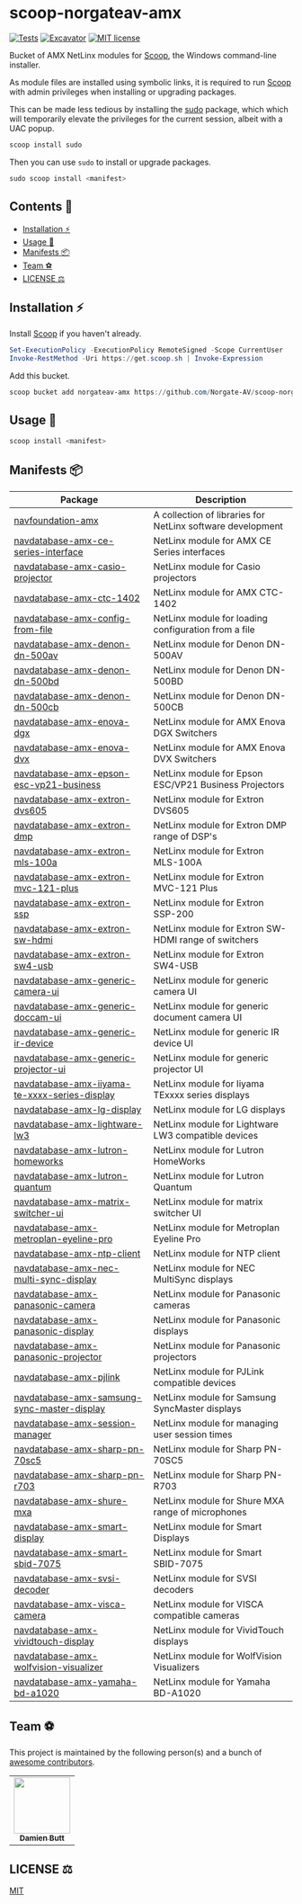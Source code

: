 # scoop-norgateav-amx

[![Tests](https://github.com/Norgate-AV/scoop-norgateav-amx/actions/workflows/ci.yml/badge.svg)](https://github.com/Norgate-AV/scoop-norgateav-amx/actions/workflows/ci.yml)
[![Excavator](https://github.com/Norgate-AV/scoop-norgateav-amx/actions/workflows/excavator.yml/badge.svg)](https://github.com/Norgate-AV/scoop-norgateav-amx/actions/workflows/excavator.yml)
[![MIT license](https://img.shields.io/badge/License-MIT-blue.svg)](LICENSE)

Bucket of AMX NetLinx modules for [Scoop](https://scoop.sh), the Windows command-line installer.

As module files are installed using symbolic links, it is required to run [Scoop](https://scoop.sh) with admin privileges when installing or upgrading packages.

This can be made less tedious by installing the [sudo](https://github.com/ScoopInstaller/Main/blob/master/bucket/sudo.json) package, which which will temporarily elevate the privileges for the current session, albeit with a UAC popup.

```powershell
scoop install sudo
```

Then you can use `sudo` to install or upgrade packages.

```powershell
sudo scoop install <manifest>
```

## Contents :book:

-   [Installation :zap:](#installation-zap)
-   [Usage :rocket:](#usage-rocket)
-   [Manifests :package:](#manifests-package)
-   [Team :soccer:](#team-soccer)
-   [LICENSE :balance_scale:](#license-balance_scale)

## Installation :zap:

Install [Scoop](https://scoop.sh) if you haven't already.

```powershell
Set-ExecutionPolicy -ExecutionPolicy RemoteSigned -Scope CurrentUser
Invoke-RestMethod -Uri https://get.scoop.sh | Invoke-Expression
```

Add this bucket.

```powershell
scoop bucket add norgateav-amx https://github.com/Norgate-AV/scoop-norgateav-amx
```

## Usage :rocket:

```powershell
scoop install <manifest>
```

## Manifests :package:

<!-- MANIFEST-TABLE:START - Do not remove or modify this section -->

| Package                                                                                                                  | Description                                                |
| ------------------------------------------------------------------------------------------------------------------------ | ---------------------------------------------------------- |
| [navfoundation-amx](https://github.com/Norgate-AV/NAVFoundation.Amx)                                                     | A collection of libraries for NetLinx software development |
| [navdatabase-amx-ce-series-interface](https://github.com/Norgate-AV/NAVDatabase.Amx.AmxCESeriesInterface)                | NetLinx module for AMX CE Series interfaces                |
| [navdatabase-amx-casio-projector](https://github.com/Norgate-AV/NAVDatabase.Amx.CasioProjector)                          | NetLinx module for Casio projectors                        |
| [navdatabase-amx-ctc-1402](https://github.com/Norgate-AV/NAVDatabase.Amx.CTC-1402)                                       | NetLinx module for AMX CTC-1402                            |
| [navdatabase-amx-config-from-file](https://github.com/Norgate-AV/NAVDatabase.Amx.ConfigFromFile)                         | NetLinx module for loading configuration from a file       |
| [navdatabase-amx-denon-dn-500av](https://github.com/Norgate-AV/NAVDatabase.Amx.DenonDN-500AV)                            | NetLinx module for Denon DN-500AV                          |
| [navdatabase-amx-denon-dn-500bd](https://github.com/Norgate-AV/NAVDatabase.Amx.DenonDN-500BD)                            | NetLinx module for Denon DN-500BD                          |
| [navdatabase-amx-denon-dn-500cb](https://github.com/Norgate-AV/NAVDatabase.Amx.DenonDN-500CB)                            | NetLinx module for Denon DN-500CB                          |
| [navdatabase-amx-enova-dgx](https://github.com/Norgate-AV/NAVDatabase.Amx.EnovaDGX)                                      | NetLinx module for AMX Enova DGX Switchers                 |
| [navdatabase-amx-enova-dvx](https://github.com/Norgate-AV/NAVDatabase.Amx.EnovaDVX)                                      | NetLinx module for AMX Enova DVX Switchers                 |
| [navdatabase-amx-epson-esc-vp21-business](https://github.com/Norgate-AV/NAVDatabase.Amx.EpsonESC-VP21Business)           | NetLinx module for Epson ESC/VP21 Business Projectors      |
| [navdatabase-amx-extron-dvs605](https://github.com/Norgate-AV/NAVDatabase.Amx.ExtronDVS605)                              | NetLinx module for Extron DVS605                           |
| [navdatabase-amx-extron-dmp](https://github.com/Norgate-AV/NAVDatabase.Amx.ExtronDMP)                                    | NetLinx module for Extron DMP range of DSP's               |
| [navdatabase-amx-extron-mls-100a](https://github.com/Norgate-AV/NAVDatabase.Amx.ExtronSwitchMLS-100A)                    | NetLinx module for Extron MLS-100A                         |
| [navdatabase-amx-extron-mvc-121-plus](https://github.com/Norgate-AV/NAVDatabase.Amx.ExtronMVC121Plus)                    | NetLinx module for Extron MVC-121 Plus                     |
| [navdatabase-amx-extron-ssp](https://github.com/Norgate-AV/NAVDatabase.Amx.ExtronSSP)                                    | NetLinx module for Extron SSP-200                          |
| [navdatabase-amx-extron-sw-hdmi](https://github.com/Norgate-AV/NAVDatabase.Amx.ExtronSwitchSW-HDMI)                      | NetLinx module for Extron SW-HDMI range of switchers       |
| [navdatabase-amx-extron-sw4-usb](https://github.com/Norgate-AV/NAVDatabase.Amx.ExtronSW4USB)                             | NetLinx module for Extron SW4-USB                          |
| [navdatabase-amx-generic-camera-ui](https://github.com/Norgate-AV/NAVDatabase.Amx.GenericCameraUI)                       | NetLinx module for generic camera UI                       |
| [navdatabase-amx-generic-doccam-ui](https://github.com/Norgate-AV/NAVDatabase.Amx.GenericDocCamUI)                       | NetLinx module for generic document camera UI              |
| [navdatabase-amx-generic-ir-device](https://github.com/Norgate-AV/NAVDatabase.Amx.GenericIRDevice)                       | NetLinx module for generic IR device UI                    |
| [navdatabase-amx-generic-projector-ui](https://github.com/Norgate-AV/NAVDatabase.Amx.GenericProjectorUI)                 | NetLinx module for generic projector UI                    |
| [navdatabase-amx-iiyama-te-xxxx-series-display](https://github.com/Norgate-AV/NAVDatabase.Amx.IiyamaTExxxxSeriesDisplay) | NetLinx module for Iiyama TExxxx series displays           |
| [navdatabase-amx-lg-display](https://github.com/Norgate-AV/NAVDatabase.Amx.LGxxDisplay)                                  | NetLinx module for LG displays                             |
| [navdatabase-amx-lightware-lw3](https://github.com/Norgate-AV/NAVDatabase.Amx.LightwareLW3)                              | NetLinx module for Lightware LW3 compatible devices        |
| [navdatabase-amx-lutron-homeworks](https://github.com/Norgate-AV/NAVDatabase.Amx.LutronHomeWorks)                        | NetLinx module for Lutron HomeWorks                        |
| [navdatabase-amx-lutron-quantum](https://github.com/Norgate-AV/NAVDatabase.Amx.LutronQuantum)                            | NetLinx module for Lutron Quantum                          |
| [navdatabase-amx-matrix-switcher-ui](https://github.com/Norgate-AV/NAVDatabase.Amx.MatrixSwitcherUI)                     | NetLinx module for matrix switcher UI                      |
| [navdatabase-amx-metroplan-eyeline-pro](https://github.com/Norgate-AV/NAVDatabase.Amx.MetroplanEyelinePro)               | NetLinx module for Metroplan Eyeline Pro                   |
| [navdatabase-amx-ntp-client](https://github.com/Norgate-AV/NAVDatabase.Amx.NtpClient)                                    | NetLinx module for NTP client                              |
| [navdatabase-amx-nec-multi-sync-display](https://github.com/Norgate-AV/NAVDatabase.Amx.NECMultiSyncDisplay)              | NetLinx module for NEC MultiSync displays                  |
| [navdatabase-amx-panasonic-camera](https://github.com/Norgate-AV/NAVDatabase.Amx.PanasonicCamera)                        | NetLinx module for Panasonic cameras                       |
| [navdatabase-amx-panasonic-display](https://github.com/Norgate-AV/NAVDatabase.Amx.PanasonicDisplay)                      | NetLinx module for Panasonic displays                      |
| [navdatabase-amx-panasonic-projector](https://github.com/Norgate-AV/NAVDatabase.Amx.PanasonicProjector)                  | NetLinx module for Panasonic projectors                    |
| [navdatabase-amx-pjlink](https://github.com/Norgate-AV/NAVDatabase.Amx.PJLink)                                           | NetLinx module for PJLink compatible devices               |
| [navdatabase-amx-samsung-sync-master-display](https://github.com/Norgate-AV/NAVDatabase.Amx.SamsungSyncMasterDisplay)    | NetLinx module for Samsung SyncMaster displays             |
| [navdatabase-amx-session-manager](https://github.com/Norgate-AV/NAVDatabase.Amx.SessionManager)                          | NetLinx module for managing user session times             |
| [navdatabase-amx-sharp-pn-70sc5](https://github.com/Norgate-AV/NAVDatabase.Amx.SharpPN-70SC5)                            | NetLinx module for Sharp PN-70SC5                          |
| [navdatabase-amx-sharp-pn-r703](https://github.com/Norgate-AV/NAVDatabase.Amx.SharpPN-R703)                              | NetLinx module for Sharp PN-R703                           |
| [navdatabase-amx-shure-mxa](https://github.com/Norgate-AV/NAVDatabase.Amx.ShureMXA)                                      | NetLinx module for Shure MXA range of microphones          |
| [navdatabase-amx-smart-display](https://github.com/Norgate-AV/NAVDatabase.Amx.SmartDisplay)                              | NetLinx module for Smart Displays                          |
| [navdatabase-amx-smart-sbid-7075](https://github.com/Norgate-AV/NAVDatabase.Amx.SmartDisplaySBID-7075)                   | NetLinx module for Smart SBID-7075                         |
| [navdatabase-amx-svsi-decoder](https://github.com/Norgate-AV/NAVDatabase.Amx.SVSIDecoder)                                | NetLinx module for SVSI decoders                           |
| [navdatabase-amx-visca-camera](https://github.com/Norgate-AV/NAVDatabase.Amx.ViscaCamera)                                | NetLinx module for VISCA compatible cameras                |
| [navdatabase-amx-vividtouch-display](https://github.com/Norgate-AV/NAVDatabase.Amx.VividTouchDisplay)                    | NetLinx module for VividTouch displays                     |
| [navdatabase-amx-wolfvision-visualizer](https://github.com/Norgate-AV/NAVDatabase.Amx.WolfVisionVisualizer)              | NetLinx module for WolfVision Visualizers                  |
| [navdatabase-amx-yamaha-bd-a1020](https://github.com/Norgate-AV/NAVDatabase.Amx.YamahaBD-A1020)                          | NetLinx module for Yamaha BD-A1020                         |

<!-- MANIFEST-TABLE:END -->

## Team :soccer:

This project is maintained by the following person(s) and a bunch of [awesome contributors](https://github.com/Norgate-AV/scoop-norgateav-av/graphs/contributors).

<table>
  <tr>
    <td align="center"><a href="https://github.com/damienbutt"><img src="https://avatars.githubusercontent.com/damienbutt?v=4?s=100" width="100px;" alt=""/><br /><sub><b>Damien Butt</b></sub></a><br /></td>
  </tr>
</table>

## LICENSE :balance_scale:

[MIT](LICENSE)
